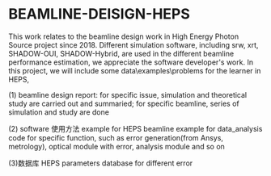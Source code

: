 # BEAMLINE-DEISIGN-HEPS
This work relates to the beamline design work in High Energy Photon Source project since 2018.
Different simulation software, including srw, xrt, SHADOW-OUI, SHADOW-Hybrid, are used in the different beamline performance estimation, we appreciate the software developer's work.
In this project, we will include some data\examples\problems for the learner in HEPS, 

(1) beamline design report: 
for specific issue, simulation and theoretical study are carried out and summaried;
for specific beamline, series of simulation and study are done

(2) software 使用方法
example for HEPS beamline
example for data_analysis
code for specific function, such as error generation(from Ansys, metrology), optical module with error, analysis module and so on

(3)数据库
HEPS parameters
database for different error

